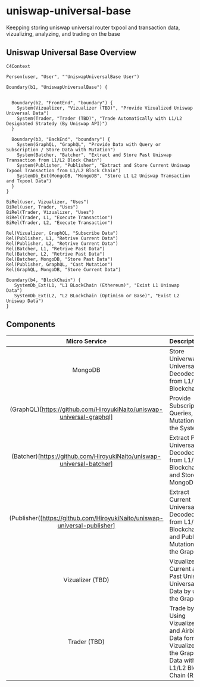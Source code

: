 # uniswap-universal-base
Keepping storing uniswap universal router txpool and transaction data, vizualizing, analyzing, and trading on the base


## Uniswap Universal Base Overview
```mermaid
C4Context

Person(user, "User", "'UniswapUniversalBase User")

Boundary(b1, "UniswapUniversalBase") {
  

  Boundary(b2, "FrontEnd", "boundary") {
    System(Vizualizer, "Vizualizer (TBD)", "Provide Vizualized Uniswap Universal Data")
    System(Trader, "Trader (TBD)", "Trade Automatically with L1/L2 Designated Stratedy (By Uniswap API)")
  }

  Boundary(b3, "BackEnd", "boundary") {
    System(GraphQL, "GraphQL", "Provide Data with Query or Subscription / Store Data with Mutation")
    System(Batcher, "Batcher", "Extract and Store Past Uniswap Transaction from L1/L2 Block Chain")
    System(Publisher, "Publisher", "Extract and Store Current Uniswap Txpool Transaction from L1/L2 Block Chain")
    SystemDb_Ext(MongoDB, "MongoDB", "Store L1 L2 Uniswap Transaction and Txpool Data")
  }
}

BiRel(user, Vizualizer, "Uses")
BiRel(user, Trader, "Uses")
BiRel(Trader, Vizualizer, "Uses")
BiRel(Trader, L1, "Execute Transaction")
BiRel(Trader, L2, "Execute Transaction")

Rel(Vizualizer, GraphQL, "Subscribe Data")
Rel(Publisher, L1, "Retrive Current Data")
Rel(Publisher, L2, "Retrive Current Data")
Rel(Batcher, L1, "Retrive Past Data")
Rel(Batcher, L2, "Retrive Past Data")
Rel(Batcher, MongoDB, "Store Past Data")
Rel(Publisher, GraphQL, "Cast Mutation")
Rel(GraphQL, MongoDB, "Store Current Data")

Boundary(b4, "BlockChain") {
   SystemDb_Ext(L1, "L1 BLockChain (Ethereum)", "Exist L1 Uniswap Data")
   SystemDb_Ext(L2, "L2 BLockChain (Optimism or Base)", "Exist L2 Uniswap Data")
}

```


## Components

| Micro Service | Description  | 
| :---: | :--- | 
| MongoDB | Store Univerwap Universal Decoded Data from L1/L2 Blockchain | 
| (GraphQL)[https://github.com/HiroyukiNaito/uniswap-universal-graphql] | Provide Subscriptions, Queries, Mutations for the System | 
| (Batcher)[https://github.com/HiroyukiNaito/uniswap-universal-batcher] | Extract Past Universal Decoded Data from L1/2 Blockchain and Store to MongoDB | 
| (Publisher([https://github.com/HiroyukiNaito/uniswap-universal-publisher] | Extract Current Universal Decoded Data from L1/2 Blockchain and Publish Mutation to the GraphQL | 
| Vizualizer (TBD) | Vizualizer Current and Past Uniswap Universal Data by using the GraphQL | 
| Trader (TBD) | Trade by Using Vizualized and Airbitrary Data form Vizualizer and the GraphQL Data with L1/L2 Block Chain (RPC)  | 

